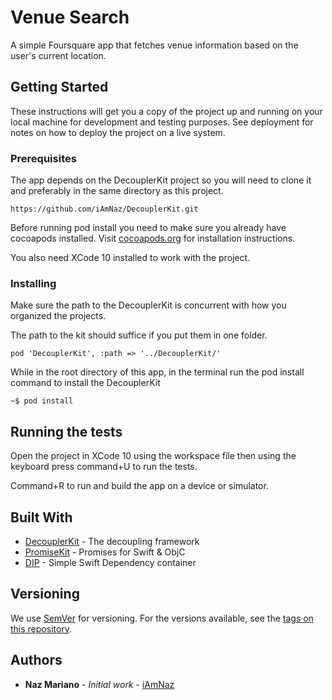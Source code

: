 # Venue Search

A simple Foursquare app that fetches venue information based on the user's current location.

## Getting Started

These instructions will get you a copy of the project up and running on your local machine for development and testing purposes. See deployment for notes on how to deploy the project on a live system.

### Prerequisites

The app depends on the DecouplerKit project so you will need to clone it and preferably in the same directory as this project.

```
https://github.com/iAmNaz/DecouplerKit.git
```

Before running pod install you need to make sure you already have cocoapods installed. Visit [cocoapods.org](https://cocoapods.org) for installation instructions.

You also need XCode 10 installed to work with the project.

### Installing

Make sure the path to the DecouplerKit is concurrent with how you organized the projects.

The path to the kit should suffice if you put them in one folder.

```
pod 'DecouplerKit', :path => '../DecouplerKit/'
```

While in the root directory of this app, in the terminal run the pod install command to install the DecouplerKit

```
~$ pod install
```

## Running the tests

Open the project in XCode 10 using the workspace file then using the keyboard press command+U to run the tests.

Command+R to run and build the app on a device or simulator.


## Built With

* [DecouplerKit](https://github.com/iAmNaz/DecouplerKit.git/) - The decoupling framework
* [PromiseKit](https://github.com/mxcl/PromiseKit.git) - Promises for Swift & ObjC
* [DIP](https://github.com/AliSoftware/Dip.git) - Simple Swift Dependency container


## Versioning

We use [SemVer](http://semver.org/) for versioning. For the versions available, see the [tags on this repository](https://github.com/your/project/tags). 

## Authors

* **Naz Mariano** - *Initial work* - [iAmNaz](https://github.com/iAmNaz)
